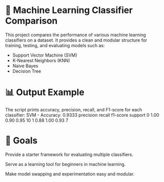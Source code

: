 # 🧠 Machine Learning Classifier Comparison

This project compares the performance of various machine learning classifiers on a dataset. It provides a clean and modular structure for training, testing, and evaluating models such as:

- Support Vector Machine (SVM)
- K-Nearest Neighbors (KNN)
- Naive Bayes
- Decision Tree


# 📊 Output Example

The script prints accuracy, precision, recall, and F1-score for each classifier:
SVM - Accuracy: 0.9333
              precision    recall  f1-score   support
         0       1.00      0.90      0.95        10
         1       0.88      1.00      0.93         7
# 🧠 Goals
Provide a starter framework for evaluating multiple classifiers.

Serve as a learning tool for beginners in machine learning.

Make model swapping and experimentation easy and modular.